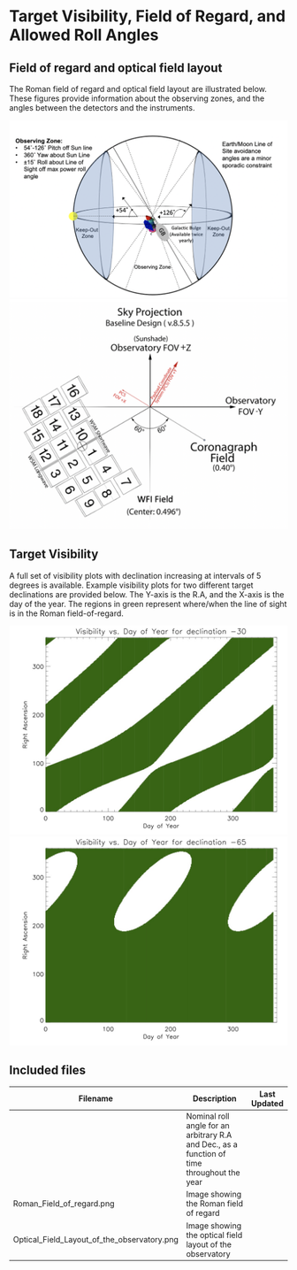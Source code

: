 # Target Visibility, Field of Regard, and Allowed Roll Angles

## Field of regard and optical field layout
The Roman field of regard and optical field layout are illustrated below. These figures provide information about the observing zones, and the angles between the detectors and the instruments.

![Roman field of regard](Roman_Field_of_regard.png) ![Optical field layout of the observatory](Optical_Field_Layout_of_the_observatory.png)

## Target Visibility

A full set of visibility plots with declination increasing at intervals of 5 degrees is available. Example visibility plots for two different target declinations are provided below. The Y-axis is the R.A, and the X-axis is the day of the year. The regions in green represent where/when the line of sight is in the Roman field-of-regard.



![Roman field of regard](roman_radec_vis_m30.jpg) ![Optical field layout of the observatory](roman_radec_vis_m65.jpg)



## Included files

| Filename | Description | Last Updated |
|----------|-------------|--------------|
| | Nominal roll angle for an arbitrary R.A and Dec., as a function of time throughout the year | |
| Roman_Field_of_regard.png | Image showing the Roman field of regard | |
| Optical_Field_Layout_of_the_observatory.png| Image showing the optical field layout of the observatory | |
